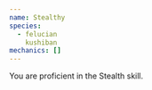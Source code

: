 ```yaml
---
name: Stealthy
species:
  - felucian
    kushiban
mechanics: []
---
```

You are proficient in the Stealth skill.
